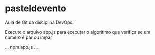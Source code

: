 # pasteldevento
Aula de Git da disciplina DevOps.

Execute o arquivo app.js para executar o algoritimo que verifica se um numero é par ou impar

...
npm.app.js
...
